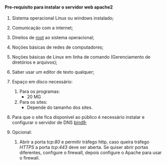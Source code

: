 #### Pre-requisito para instalar o servidor web apache2

1. Sistema operacional Linux ou  windows instalado;
2. Comunicação com a internet;
3. Direitos de [root](https://www.ssh.com/academy/pam/root-user-account#what-is-a-root-user?) ao sistema operacional;
4. Noções básicas de redes de computadores;
5. Noções básicas de Linux em linha de comando (Gerenciamento de diretórios e arquivos);
6. Saber usar um editor de texto qualquer;
7. Espaço em disco necessário:
   1. Para os programas:
      - 20 MG
   2. Para os sites:
      - Depende do tamanho dos sites.

8. Para que o site fica disponível ao público é necessário instalar e configurar o servidor de DNS [bind9](https://wiki.debian.org/Bind9);

9. Opcional:
   1. Abrir a porta _tcp:80_ e permitir tráfego http, caso queira tráfego _HTTPS_ a porta _tcp:443_ deve ser aberta. Se quiser abrir portas diferentes, configure o firewall, depois configure o Apache para usar o firewall.
